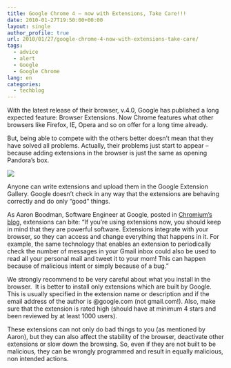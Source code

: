 ```yaml
---
title: Google Chrome 4 – now with Extensions, Take Care!!!
date: 2010-01-27T19:50:00+00:00
layout: single
author_profile: true
url: 2010/01/27/google-chrome-4-now-with-extensions-take-care/
tags:
  - advice
  - alert
  - Google
  - Google Chrome
lang: en
categories: 
  - techblog
---
```

With the latest release of their browser, v.4.0, Google has published a long expected feature: Browser Extensions. Now Chrome features what other browsers like Firefox, IE, Opera and so on offer for a long time already.

But, being able to compete with the others better doesn’t mean that they have solved all problems. Actually, their problems just start to appear – because adding extensions in the browser is just the same as opening Pandora’s box.

[![](http://4.bp.blogspot.com/_vaUVXcmC3OI/S2CRL1eG1VI/AAAAAAAAAww/LiW8CjlGJvQ/s640/chrome-ext.png)](http://4.bp.blogspot.com/_vaUVXcmC3OI/S2CRL1eG1VI/AAAAAAAAAww/LiW8CjlGJvQ/s1600-h/chrome-ext.png)

Anyone can write extensions and upload them in the Google Extension Gallery. Google doesn’t check in any way that the extensions are behaving correctly and do only “good” things.

As Aaron Boodman, Software Engineer at Google, posted in [Chromium’s blog](http://blog.chromium.org/2009/07/careful-extensions-can-bite.html), extensions can bite: “If you’re using extensions now, you should keep in mind that they are powerful software. Extensions integrate with your browser, so they can access and change everything that happens in it. For example, the same technology that enables an extension to periodically check the number of messages in your Gmail inbox could also be used to read all your personal mail and tweet it to your mom! This can happen because of malicious intent or simply because of a bug.”

We strongly recommend to be very careful about what you install in the browser.  It is better to install only extensions which are built by Google. This is usually specified in the extension name or description and if the email address of the author is @google.com (not gmail.com!). Also, make sure that the extension is rated high (should have at minimum 4 stars and been reviewed by at least 1000 users).

These extensions can not only do bad things to you (as mentioned by Aaron), but they can also affect the stability of the browser, deactivate other extensions or slow down the browsing. So, even if they are not built to be malicious, they can be wrongly programmed and result in equally malicious, non intended actions.